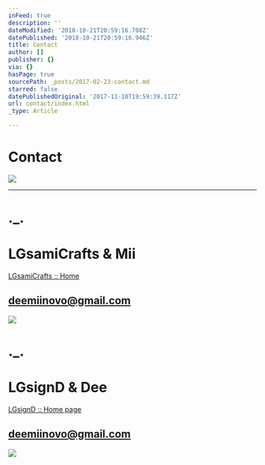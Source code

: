 ```yaml
---
inFeed: true
description: ''
dateModified: '2018-10-21T20:59:16.788Z'
datePublished: '2018-10-21T20:59:16.946Z'
title: Contact
author: []
publisher: {}
via: {}
hasPage: true
sourcePath: _posts/2017-02-23-contact.md
starred: false
datePublishedOriginal: '2017-11-10T19:59:39.117Z'
url: contact/index.html
_type: Article

---
```

# Contact
![](https://the-grid-user-content.s3-us-west-2.amazonaws.com/9e46b2a8-5199-4754-9a1a-753515b2e9ab.jpg)

---

# .\_.

# LGsamiCrafts & Mii
[LGsamiCrafts :: Home][0]

## deemiinovo@gmail.com
![](https://the-grid-user-content.s3-us-west-2.amazonaws.com/68032188-1e3f-47e1-b307-72ea7f80b8b4.jpg)

# .\_.

# LGsignD & Dee
[LGsignD :: Home page][1]

## deemiinovo@gmail.com
![](https://the-grid-user-content.s3-us-west-2.amazonaws.com/e38aa4c6-29f3-42a4-973d-6a8cc169aaeb.jpg)

[0]: https://thegrid.ai/lgsamicrafts/
[1]: https://thegrid.ai/lgsignd/